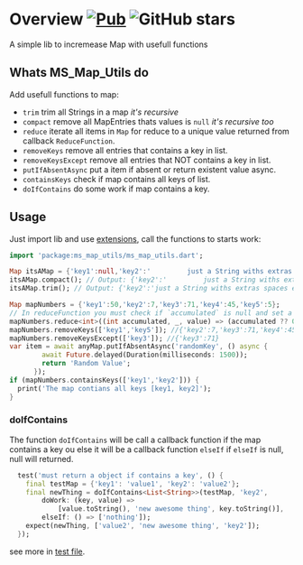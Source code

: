 # Overview [![Pub](https://img.shields.io/pub/v/ms_map_utils.svg)](https://pub.dartlang.org/packages/ms_map_utils) ![GitHub stars](https://img.shields.io/github/stars/Marcus-Software/ms_map_utils?style=social)

A simple lib to incremease Map with usefull functions

## Whats MS_Map_Utils do

Add usefull functions to map:

- `trim` trim all Strings in a map _it's recursive_
- `compact` remove all MapEntries thats values is `null` _it's recursive too_
- `reduce` iterate all items in `Map` for reduce to a unique value returned from callback `ReduceFunction`.
- `removeKeys` remove all entries that contains a key in list.
- `removeKeysExcept` remove all entries that NOT contains a key in list.
- `putIfAbsentAsync` put a item if absent or return existent value async.
- `containsKeys` check if map contains all keys of list.
- `doIfContains` do some work if map contains a key.

## Usage

Just import lib and use [extensions](https://dart.dev/guides/language/extension-methods), call the functions to starts work:

```dart
import 'package:ms_map_utils/ms_map_utils.dart';

Map itsAMap = {'key1':null,'key2':'         just a String withs extras spaces en start and end            '};
itsAMap.compact(); // Output: {'key2':'         just a String withs extras spaces en start and end            '}
itsAMap.trim(); // Output: {'key2':'just a String withs extras spaces en start and end'}

Map mapNumbers = {'key1':50,'key2':7,'key3':71,'key4':45,'key5':5};
// In reduceFunction you must check if `accumulated` is null and set a initial value for it
mapNumbers.reduce<int>((int accumulated, _, value) => (accumulated ?? 0) + (value as int)); // Output 178
mapNumbers.removeKeys(['key1','key5']); //{'key2':7,'key3':71,'key4':45}
mapNumbers.removeKeysExcept(['key3']); //{'key3':71}
var item = await anyMap.putIfAbsentAsync('randomKey', () async {
        await Future.delayed(Duration(milliseconds: 1500));
        return 'Random Value';
      });
if (mapNumbers.containsKeys(['key1','key2'])) {
  print('The map contians all keys [key1, key2]');
}
```

### doIfContains

The function `doIfContains` will be call a callback function if the map contains a key ou else it will be a callback function `elseIf` if `elseIf` is null, null will returned.

```dart
  test('must return a object if contains a key', () {
    final testMap = {'key1': 'value1', 'key2': 'value2'};
    final newThing = doIfContains<List<String>>(testMap, 'key2',
        doWork: (key, value) =>
            [value.toString(), 'new awesome thing', key.toString()],
        elseIf: () => ['nothing']);
    expect(newThing, ['value2', 'new awesome thing', 'key2']);
  });
```

see more in [test file](./test/do_if_contains_test.dart).
